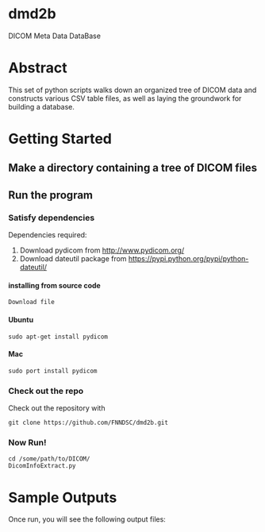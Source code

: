# dmd2b
DICOM Meta Data DataBase 

# Abstract
This set of python scripts walks down an organized tree of DICOM data and constructs various CSV table files, as well as laying the groundwork for building a database.

# Getting Started

## Make a directory containing a tree of DICOM files

## Run the program

### Satisfy dependencies

Dependencies required:
1. Download pydicom from  http://www.pydicom.org/
2. Download dateutil package from https://pypi.python.org/pypi/python-dateutil/

#### installing from source code
```
Download file 
```

#### Ubuntu
```
sudo apt-get install pydicom
```

#### Mac
```
sudo port install pydicom
```
### Check out the repo

Check out the repository with

```
git clone https://github.com/FNNDSC/dmd2b.git
```

### Now Run!

```
cd /some/path/to/DICOM/
DicomInfoExtract.py
```

# Sample Outputs

Once run, you will see the following output files:
